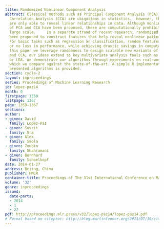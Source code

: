 ```yaml
---
title: Randomized Nonlinear Component Analysis
abstract: Classical methods such as Principal Component Analysis (PCA) and Canonical
  Correlation Analysis (CCA) are ubiquitous in statistics.  However, these techniques
  are only able to reveal linear relationships in data. Although nonlinear variants
  of PCA and CCA have been proposed, these are computationally prohibitive in the
  large scale.     In a separate strand of recent research, randomized methods have
  been proposed to construct features that help reveal nonlinear patterns in data.
  For basic tasks such as regression or classification, random features exhibit little
  or no loss in performance, while achieving drastic savings in computational requirements.    In
  this paper we leverage randomness to design scalable new variants of nonlinear PCA
  and CCA; our ideas extend to key multivariate analysis tools such as spectral clustering
  or LDA. We demonstrate our algorithms through experiments on real-world data, on
  which we compare against the state-of-the-art. A simple R implementation of the
  presented algorithms is provided.
section: cycle-2
layout: inproceedings
series: Proceedings of Machine Learning Research
id: lopez-paz14
month: 0
firstpage: 1359
lastpage: 1367
page: 1359-1367
sections: 
author:
- given: David
  family: Lopez-Paz
- given: Suvrit
  family: Sra
- given: Alex
  family: Smola
- given: Zoubin
  family: Ghahramani
- given: Bernhard
  family: Schoelkopf
date: 2014-01-27
address: Bejing, China
publisher: PMLR
container-title: Proceedings of The 31st International Conference on Machine Learning
volume: '32'
genre: inproceedings
issued:
  date-parts:
  - 2014
  - 1
  - 27
pdf: http://proceedings.mlr.press/v32/lopez-paz14/lopez-paz14.pdf
# Format based on citeproc: http://blog.martinfenner.org/2013/07/30/citeproc-yaml-for-bibliographies/
---
```

